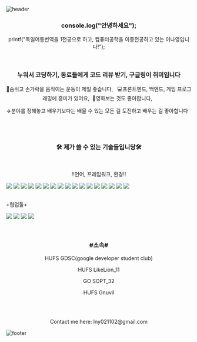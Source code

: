 ![header](https://capsule-render.vercel.app/api?type=waving&color=auto&height=200&section=header&text=Welcome%20to%20my%20Github&fontSize=50&animation=twinkling&text-color=black)

<h3 align="center"><b>console.log("안녕하세요");</b></h3>

<p align="center">printf("독일어통번역을 1전공으로 하고, 컴퓨터공학을 이중전공하고 있는 이나영입니다!");</p>

<br>

<h3 align="center">누워서 코딩하기, 동료들에게 코드 리뷰 받기, 구글링이 취미입니다</h3>
<p align="center">💪숨쉬고 손가락을 움직이는 운동이 제일 좋습니다,&nbsp;&nbsp; 💻프론트엔드, 백엔드, 게임 프로그래밍에 흥미가 있어요,&nbsp;&nbsp;🎥영화보는 것도 좋아합니다,&nbsp;&nbsp;</p>
<p align="center">✈️분야를 정해놓고 배우기보다는 배울 수 있는 모든 걸 도전하고 배우는 걸 좋아합니다&nbsp;&nbsp;</p>

<br>
<br>

<h3 align="center"><b>🛠 제가 쓸 수 있는 기술들입니당🛠</b></h3>
</br>
<p align="center"> !!언어, 프레임워크, 환경!!</p>

<div style="display: flex; text-align:center;">
<img src="https://img.shields.io/badge/Android-green?style=flat-square&logo=Android&logoColor=white"/> &nbsp
<img src="https://img.shields.io/badge/Python-blue?style=flat-square&logo=Python&logoColor=white"/> &nbsp
<img src="https://img.shields.io/badge/C-AFEEEE?style=flat-square&logo=C&logoColor=white"/> &nbsp
<img src="https://img.shields.io/badge/C++-00599C?style=flat-square&logo=C++&logoColor=white"/> &nbsp
<img src="https://img.shields.io/badge/Java-092E20?style=flat-square&logo=Java&logoColor=white"/> &nbsp
<img src="https://img.shields.io/badge/Kotlin-F48E00?style=flat-square&logo=Kotlin&logoColor=white"/>&nbsp
<img src="https://img.shields.io/badge/HTML-orange?style=flat-square&logo=HTML&logoColor=white"/>&nbsp
<img src="https://img.shields.io/badge/Javascript-yellow?style=flat-square&logo=Javascript&logoColor=white"/>&nbsp 
<img src="https://img.shields.io/badge/CSS3-1572B6?style=flat-square&logo=CSS3&logoColor=white"/> &nbsp
<img src="https://img.shields.io/badge/dart-0175C2?style=flat-square&logo=dart&logoColor=white"/> &nbsp
<img src="https://img.shields.io/badge/DJango-092E20?style=flat-square&logo=DJango&logoColor=white"/> &nbsp
<img src="https://img.shields.io/badge/Linux-FCC624?style=flat-square&logo=Linux&logoColor=white"/> &nbsp
<img src="https://img.shields.io/badge/amazonaws-232F3E?style=flat-square&logo=amazonaws&logoColor=white"/> &nbsp
<img src="https://img.shields.io/badge/docker-2496ED?style=flat-square&logo=docker&logoColor=white"/> &nbsp
<img src="https://img.shields.io/badge/Node.js-339933?style=flat-square&logo=Node.js&logoColor=white"/> &nbsp
<img src="https://img.shields.io/badge/Ubuntu-E95420?style=flat-square&logo=Ubuntu&logoColor=white"/> &nbsp
<img src="https://img.shields.io/badge/Unity-FFFFFF?style=flat-square&logo=Unity&logoColor=white"/> &nbsp
  </div>
  
  <br>

<p align="center" style="display: flex"> +협업툴+</p>
<div style="display: flex; text-align:center;">
<img src="https://img.shields.io/badge/GitHub-181717?style=flat-square&logo=GitHub&logoColor=white"/> &nbsp
<img src="https://img.shields.io/badge/Git-F05032?style=flat-square&logo=Git&logoColor=white"/> &nbsp
<img src="https://img.shields.io/badge/Notion-000000?style=flat-square&logo=Notion&logoColor=white"/> &nbsp
<img src="https://img.shields.io/badge/Slack-4A154B?style=flat-square&logo=Slack&logoColor=white"/> &nbsp
  </div>
  
  <br>
  <br>
  
<h3 align="center"> #소속# </h3>
<p align="center"> HUFS GDSC(google developer student club) </p>
<p align="center"> HUFS LikeLion_11 </p>
<p align="center"> GO SOPT_32 </p>
<p align="center"> HUFS Gnuvil </p>

<br>
<br>

  
  <p align="center"> Contact me here: lny021102@gmail.com</p>

![footer](https://capsule-render.vercel.app/api?type=waving&color=auto&height=100&section=footer)
